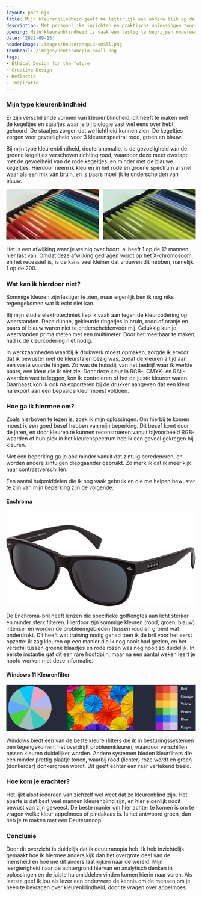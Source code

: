 ```yaml
---
layout: post.njk
title: Mijn kleurenblindheid geeft me letterlijk een andere blik op de wereld
description: Met persoonlijke inzichten en praktische oplossingen toon ik hoe ik mijn beperking op een creatieve manier heb omgebogen. Door de juiste hulpmiddelen te vinden, laat ik kleurenblindheid geen beperking zijn, maar juist een kans bieden om anders en innovatiever te kijken naar de wereld.
opening: Mijn kleurenblindheid is vaak een lastig te begrijpen onderwerp voor anderen. Wat zie ik dan, en voornamelijk "Welke kleur is dit dan?". Om wat duidelijkheid te scheppen in mijn vorm van kleurenblindheid, hoe ik de wereld zie en hoe ik ervoor zorg dat dit me zo min mogelijk beperkt, heb ik een pagina opgesteld waarin ik probeer antwoord te geven op die vragen.
date: '2022-09-15'
headerImage: /images/Deuteranopia-small.png
thumbnail: /images/Deuteranopia-small.png
tags:
- Ethical Design for the future
- Creative Design
- Reflectie
- Inspiratie
---
```


### Mijn type kleurenblindheid

Er zijn verschillende vormen van kleurenblindheid, dit heeft te maken met de kegeltjes en staafjes waar je bij biologie vast wel eens over hebt gehoord. De staafjes zorgen dat we lichtheid kunnen zien. De kegeltjes zorgen voor gevoeligheid voor 3 kleurenspectra: rood, groen en blauw.

Bij mijn type kleurenblindheid, deuteranomalie, is de gevoeligheid van de groene kegeltjes verschoven richting rood, waardoor deze meer overlapt met de gevoelheid van de rode kegeltjes, en minder met de blauwe kegeltjes. Hierdoor neem ik kleuren in het rode en groene spectrum al snel waar als een mix van bruin, en is paars moeilijk te onderscheiden van blauw.

![Voorbeeld van volledig zicht naast zicht van iemand met Deuteranomalie. Hierop zie je een potlodenassortiment, waar duidelijk verschil in in kleuren tussen de beide zichten zichtbaar is (zo is mij verteld)](/images/Deuteranopia.png)

Het is een afwijking waar je weinig over hoort, al heeft 1 op de 12 mannen hier last van. Omdat deze afwijking gedragen wordt op het X-chromosoom en het recessief is, is de kans veel kleiner dat vrouwen dit hebben, namelijk 1 op de 200.

### Wat kan ik hierdoor niet?

Sommige kleuren zijn lastiger te zien, maar eigenlijk ben ik nog niks tegengekomen wat ik echt niet kan.

Bij mijn studie elektrotechniek liep ik vaak aan tegen de kleurcodering op weerstanden. Deze dunne, gekleurde ringetjes in bruin, rood of oranje en paars of blauw waren niet te onderscheidenvoor mij. Gelukkig kun je weerstanden prima meten met een multimeter. Door het meetbaar te maken, had ik de kleurcodering niet nodig.

In werkzaamheden waarbij ik drukwerk moest opmaken, zorgde ik ervoor dat ik bewuster met de kleurstalen bezig was, zodat de kleuren altijd aan een vaste waarde hingen. Zo was de huisstijl van het bedrijf waar ik werkte paars, een kleur die ik niet zie. Door deze kleur in RGB-, CMYK- en RAL-waarden vast te leggen, kon ik controleren of het de juiste kleuren waren. Daarnaast kon ik ook na exporteren bij de drukker aangeven dat een kleur na export aan een bepaalde kleur moest voldoen.

### Hoe ga ik hiermee om?

Zoals hierboven te lezen is, zoek ik mijn oplossingen. Om hierbij te komen moest ik een goed besef hebben van mijn beperking. Dit besef komt door de jaren, en door kleuren te kunnen reconstrueren vanuit bijvoorbeeld RGB-waarden of hun plek in het kleurenspectrum heb ik een gevoel gekregen bij kleuren.

Met een beperking ga je ook minder vanuit dat zintuig beredeneren, en worden andere zintuigen diepgaander gebruikt. Zo merk ik dat ik meer kijk naar contrastverschillen.

Een aantal hulpmiddelen die ik nog vaak gebruik en die me helpen bewuster te zijn van mijn beperking zijn de volgende:

#### Enchroma

![Enchroma-bril - Zwarte zonnebril van het merk Enchroma, type Ellis. De glazen zijn niet enkel donkerder getint, maar hebben een paarse tint](/images/Enchroma-Ellis.webp)

De Enchroma-bril heeft lenzen die specifieke golflengtes aan licht sterker en minder sterk filteren. Hierdoor zijn sommige kleuren (rood, groen, blauw) intenser en worden de probleemgebieden (tussen rood en groen) wat onderdrukt. Dit heeft wat training nodig gehad toen ik de bril voor het eerst opzette: ik zag kleuren op een manier die ik nog nooit had gezien, en het verschil tussen groene blaadjes en rode rozen was nog nooit zo duidelijk. In eerste instantie gaf dit een rare hoofdpijn, maar na een aantal weken leert je hoofd werken met deze informatie.

#### Windows 11 Kleurenfilter

![Overzicht van de hulpmiddelen die Microsoft in Windows 11 biedt](/images/W11-colorFilter.png)

Windows biedt een van de beste kleurenfilters die ik in besturingssystemen ben tegengekomen: het overdrijft probleemkleuren, waardoor verschillen tussen kleuren duidelijker worden. Andere systemen bieden kleurfilters die een minder prettig plaatje tonen, waarbij rood (lichter) roze wordt en groen (donkerder) donkergroen wordt. Dit geeft echter een raar vertekend beeld.

### Hoe kom je erachter?

Het lijkt alsof iedereen van zichzelf wel weet dat ze kleurenblind zijn. Het aparte is dat best veel mannen kleurenblind zijn, en hier eigenlijk nooit bewust van zijn geweest. De beste manier om hier achter te komen is om te vragen welke kleur appelmoes of pindakaas is. Is het antwoord groen, dan heb je te maken met een Deuteranoop.

### Conclusie

Door dit overzicht is duidelijk dat ik deuteranopia heb. Ik heb inzichtelijk gemaakt hoe ik hiermee anders kijk dan het overgrote deel van de mensheid en hoe me dit anders laat kijken naar de wereld. Mijn leergierigheid naar de achtergrond hiervan en analytisch denken in oplossingen en de juiste hulpmiddelen vinden komen hierin naar voren. Als laatste geef ik jou als lezer een onderwerp de kennis om de mensen om je heen te bevragen over kleurenblindheid, door te vragen over appelmoes.

